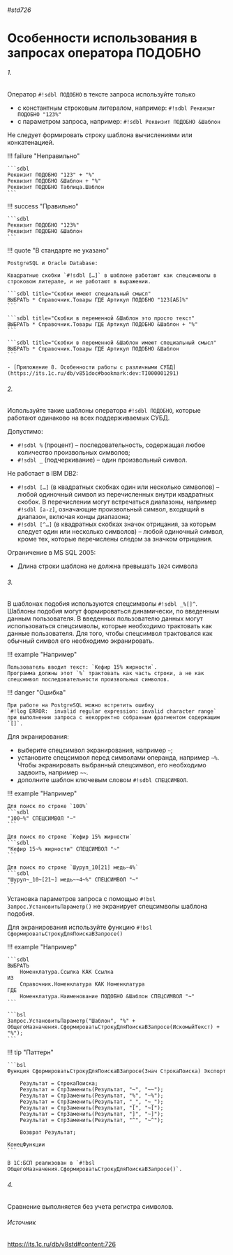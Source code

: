 ###### #std726

# Особенности использования в запросах оператора ПОДОБНО

###### 1.

Оператор `#!sdbl ПОДОБНО` в тексте запроса используйте только

- с константным строковым литералом, например:
`#!sdbl Реквизит ПОДОБНО "123%"`
- с параметром запроса, например:
`#!sdbl Реквизит ПОДОБНО &Шаблон`

Не следует формировать строку шаблона вычислениями или конкатенацией.


!!! failure "Неправильно"

    ```sdbl
    Реквизит ПОДОБНО "123" + "%"
    Реквизит ПОДОБНО &Шаблон + "%"
    Реквизит ПОДОБНО Таблица.Шаблон
    ```

!!! success "Правильно"

    ```sdbl
    Реквизит ПОДОБНО "123%"
    Реквизит ПОДОБНО &Шаблон
    ```

!!! quote "В стандарте не указано"

    PostgreSQL и Oracle Database:

    Квадратные скобки `#!sdbl […]` в шаблоне работают как спецсимволы в строковом литерале, и не работают в выражении.

    ```sdbl title="Cкобки имеют специальный смысл"
    ВЫБРАТЬ * Справочник.Товары ГДЕ Артикул ПОДОБНО "123[АБ]%"
    ```

    ```sdbl title="Cкобки в переменной &Шаблон это просто текст"
    ВЫБРАТЬ * Справочник.Товары ГДЕ Артикул ПОДОБНО &Шаблон + "%"
    ```

    ```sdbl title="Cкобки в переменной &Шаблон имеют специальный смысл"
    ВЫБРАТЬ * Справочник.Товары ГДЕ Артикул ПОДОБНО &Шаблон
    ```

    - [Приложение 8. Особенности работы с различными СУБД](https://its.1c.ru/db/v851doc#bookmark:dev:TI000001291)

###### 2.

Используйте такие шаблоны оператора `#!sdbl ПОДОБНО`, которые работают одинаково на всех поддерживаемых СУБД.

Допустимо:

- `#!sdbl %` (процент) – последовательность, содержащая любое количество произвольных символов;
- `#!sdbl _` (подчеркивание) – один произвольный символ.

Не работает в IBM DB2:

- `#!sdbl […]` (в квадратных скобках один или несколько символов) – любой одиночный символ из перечисленных внутри квадратных скобок. В перечислении могут встречаться диапазоны, например `#!sdbl [a-z]`, означающие произвольный символ, входящий в диапазон, включая концы диапазона;
- `#!sdbl [^…]` (в квадратных скобках значок отрицания, за которым следует один или несколько символов) – любой одиночный символ, кроме тех, которые перечислены следом за значком отрицания.

Ограничение в MS SQL 2005:

- Длина строки шаблона не должна превышать `1024` символа

###### 3.

В шаблонах подобия используются спецсимволы `#!sdbl _%[]^`.
Шаблоны подобия могут формироваться динамически, по введенным данным пользователя.
В введенных пользователю данных могут использоваться спецсимволы, которые необходимо трактовать как данные пользователя. Для того, чтобы спецсимвол трактовался как обычный символ его необходимо экранировать.

!!! example "Например"

    Пользователь вводит текст: `Кефир 15% жирности`.
    Программа должны этот `%` трактовать как часть строки, а не как спецсимвол последовательности произвольных символов.

!!! danger "Ошибка"

    При работе на PostgreSQL можно встретить ошибку
    `#!log ERROR:  invalid regular expression: invalid character range` при выполнении запроса с некорректно собранным фрагментом содержащим `[]`.

Для экранирования:

- выберите спецсимвол экранирования, например `~`;
- установите спецсимвол перед символами операнда, например `~%`. Чтобы экранировать выбранный спецсимвол, его необходимо задвоить, например `~~`.
- дополните шаблон ключевым словом `#!sdbl СПЕЦСИМВОЛ`. 

!!! example "Например"

    Для поиск по строке `100%` 
    ```sdbl
    "100~%" СПЕЦСИМВОЛ "~"
    ```

    Для поиск по строке `Кефир 15% жирности` 
    ```sdbl
    "Кефир 15~% жирности" СПЕЦСИМВОЛ "~"
    ```

    Для поиск по строке `Шуруп_10[21] медь~4%` 
    ```sdbl
    "Шуруп~_10~[21~] медь~~4~%" СПЕЦСИМВОЛ "~"
    ```

Установка параметров запроса с помощью `#!bsl Запрос.УстановитьПараметр()` не экранирует спецсимволы шаблона подобия.

Для экранирования используйте функцию `#!bsl СформироватьСтрокуДляПоискаВЗапросе()`

!!! example "Например"

    ```sdbl
    ВЫБРАТЬ
        Номенклатура.Ссылка КАК Ссылка 
    ИЗ
        Справочник.Номенклатура КАК Номенклатура
    ГДЕ
        Номенклатура.Наименование ПОДОБНО &Шаблон СПЕЦСИМВОЛ "~"
    ```

    ```bsl
    Запрос.УстановитьПараметр("Шаблон", "%" + ОбщегоНазначения.СформироватьСтрокуДляПоискаВЗапросе(ИскомыйТекст) + "%");
    ```

!!! tip "Паттерн"

    ```bsl
    Функция СформироватьСтрокуДляПоискаВЗапросе(Знач СтрокаПоиска) Экспорт

        Результат = СтрокаПоиска;
        Результат = СтрЗаменить(Результат, "~", "~~");
        Результат = СтрЗаменить(Результат, "%", "~%");
        Результат = СтрЗаменить(Результат, "_", "~_");
        Результат = СтрЗаменить(Результат, "[", "~[");
        Результат = СтрЗаменить(Результат, "]", "~]");
        Результат = СтрЗаменить(Результат, "^", "~^"); 

        Возврат Результат;

    КонецФункции
    ```

    В 1С:БСП реализован в `#!bsl ОбщегоНазначения.СформироватьСтрокуДляПоискаВЗапросе()`.

###### 4.

Сравнение выполняется без учета регистра символов.

###### Источник

https://its.1c.ru/db/v8std#content:726